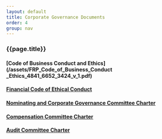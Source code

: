 ```yaml
---
layout: default
title: Corporate Governance Documents
order: 4
group: nav
---
```


### {{page.title}}

#### [Code of Business Conduct and Ethics](/assets/FRP_Code_of_Business_Conduct _Ethics_4841_6652_3424_v_1.pdf)
#### [Financial Code of Ethical Conduct](/assets/FRP_Financial_Code_of_Ethical_Conduct_4815_3309_0336_v_1.pdf)
#### [Nominating and Corporate Governance Committee Charter](/assets/FRP_Nominating_and_Corporate_Governance_Committee_Charter_2018_4813_1794_2153_v_1.pdf)
#### [Compensation Committee Charter](/assets/FRP_Compensation_Committee_Charter_2018_4823_5773_6329_v_1.pdf)
#### [Audit Committee Charter](/assets/FRP_Audit_Committee_Charter_2018_4824_2176_5001_v_1.pdf	)
